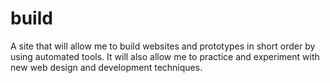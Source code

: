 # build
A site that will allow me to build websites and prototypes in short order by using automated tools. It will also allow me to practice and experiment with new web design and development techniques.
